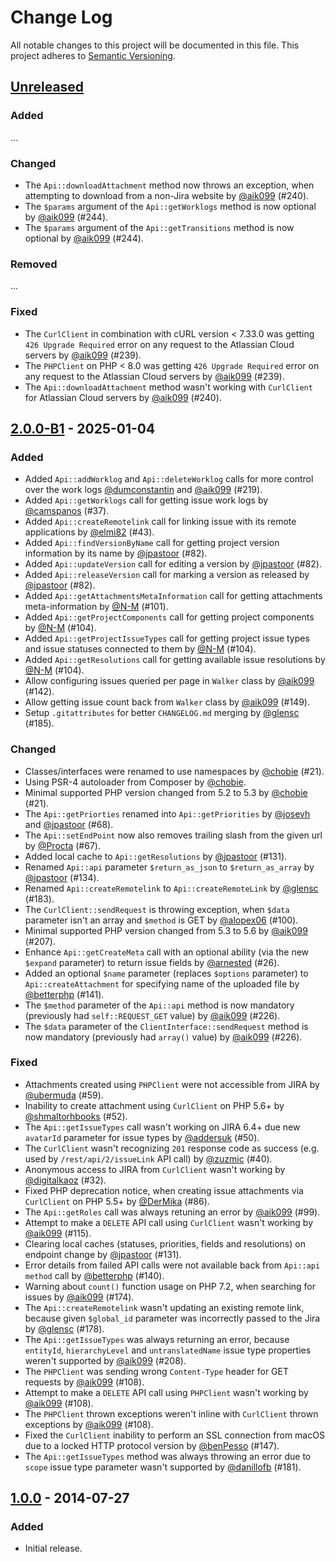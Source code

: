 # Change Log
All notable changes to this project will be documented in this file.
This project adheres to [Semantic Versioning](https://semver.org/).

## [Unreleased]
### Added
...

### Changed
- The `Api::downloadAttachment` method now throws an exception, when attempting to download from a non-Jira website by [@aik099] (#240).
- The `$params` argument of the `Api::getWorklogs` method is now optional by [@aik099] (#244).
- The `$params` argument of the `Api::getTransitions` method is now optional by [@aik099] (#244).

### Removed
...

### Fixed
- The `CurlClient` in combination with cURL version < 7.33.0 was getting `426 Upgrade Required` error on any request to the Atlassian Cloud servers by [@aik099] (#239).
- The `PHPClient` on PHP < 8.0 was getting `426 Upgrade Required` error on any request to the Atlassian Cloud servers by [@aik099] (#239).
- The `Api::downloadAttachment` method wasn't working with `CurlClient` for Atlassian Cloud servers by [@aik099] (#240).

## [2.0.0-B1] - 2025-01-04
### Added
- Added `Api::addWorklog` and `Api::deleteWorklog` calls for more control over the work logs [@dumconstantin] and [@aik099] (#219).
- Added `Api::getWorklogs` call for getting issue work logs by [@camspanos] (#37).
- Added `Api::createRemotelink` call for linking issue with its remote applications by [@elmi82] (#43).
- Added `Api::findVersionByName` call for getting project version information by its name by [@jpastoor] (#82).
- Added `Api::updateVersion` call for editing a version by [@jpastoor] (#82).
- Added `Api::releaseVersion` call for marking a version as released by [@jpastoor] (#82).
- Added `Api::getAttachmentsMetaInformation` call for getting attachments meta-information by [@N-M] (#101).
- Added `Api::getProjectComponents` call for getting project components by [@N-M] (#104).
- Added `Api::getProjectIssueTypes` call for getting project issue types and issue statuses connected to them by [@N-M] (#104).
- Added `Api::getResolutions` call for getting available issue resolutions by [@N-M] (#104).
- Allow configuring issues queried per page in `Walker` class by [@aik099] (#142).
- Allow getting issue count back from `Walker` class by [@aik099] (#149).
- Setup `.gitattributes` for better `CHANGELOG.md` merging by [@glensc] (#185).

### Changed
- Classes/interfaces were renamed to use namespaces by [@chobie] (#21).
- Using PSR-4 autoloader from Composer by [@chobie].
- Minimal supported PHP version changed from 5.2 to 5.3 by [@chobie] (#21).
- The `Api::getPriorties` renamed into `Api::getPriorities` by [@josevh] and [@jpastoor] (#68).
- The `Api::setEndPoint` now also removes trailing slash from the given url by [@Procta] (#67).
- Added local cache to `Api::getResolutions` by [@jpastoor] (#131).
- Renamed `Api::api` parameter `$return_as_json` to `$return_as_array` by [@jpastoor] (#134).
- Renamed `Api::createRemotelink` to `Api::createRemoteLink` by [@glensc] (#183).
- The `CurlClient::sendRequest` is throwing exception, when `$data` parameter isn't an array and `$method` is GET by [@alopex06] (#100).
- Minimal supported PHP version changed from 5.3 to 5.6 by [@aik099] (#207).
- Enhance `Api::getCreateMeta` call with an optional ability (via the new `$expand` parameter) to return issue fields by [@arnested] (#26).
- Added an optional `$name` parameter (replaces `$options` parameter) to `Api::createAttachment` for specifying name of the uploaded file by [@betterphp] (#141).
- The `$method` parameter of the `Api::api` method is now mandatory (previously had `self::REQUEST_GET` value) by [@aik099] (#226).
- The `$data` parameter of the `ClientInterface::sendRequest` method is now mandatory (previously had `array()` value) by [@aik099] (#226).

### Fixed
- Attachments created using `PHPClient` were not accessible from JIRA by [@ubermuda] (#59).
- Inability to create attachment using `CurlClient` on PHP 5.6+ by [@shmaltorhbooks] (#52).
- The `Api::getIssueTypes` call wasn't working on JIRA 6.4+ due new `avatarId` parameter for issue types by [@addersuk] (#50).
- The `CurlClient` wasn't recognizing `201` response code as success (e.g. used by `/rest/api/2/issueLink` API call) by [@zuzmic] (#40).
- Anonymous access to JIRA from `CurlClient` wasn't working by [@digitalkaoz] (#32).
- Fixed PHP deprecation notice, when creating issue attachments via `CurlClient` on PHP 5.5+ by [@DerMika] (#86).
- The `Api::getRoles` call was always retuning an error by [@aik099] (#99).
- Attempt to make a `DELETE` API call using `CurlClient` wasn't working by [@aik099] (#115).
- Clearing local caches (statuses, priorities, fields and resolutions) on endpoint change by [@jpastoor] (#131).
- Error details from failed API calls were not available back from `Api::api method` call by [@betterphp] (#140).
- Warning about `count()` function usage on PHP 7.2, when searching for issues by [@aik099] (#174).
- The `Api::createRemotelink` wasn't updating an existing remote link, because given `$global_id` parameter was incorrectly passed to the Jira by [@glensc] (#178).
- The `Api::getIssueTypes` was always returning an error, because `entityId`, `hierarchyLevel` and `untranslatedName` issue type properties weren't supported by [@aik099] (#208).
- The `PHPClient` was sending wrong `Content-Type` header for GET requests by [@aik099] (#108).
- Attempt to make a `DELETE` API call using `PHPClient` wasn't working by [@aik099] (#108).
- The `PHPClient` thrown exceptions weren't inline with `CurlClient` thrown exceptions by [@aik099] (#108).
- Fixed the `CurlClient` inability to perform an SSL connection from macOS due to a locked HTTP protocol version by [@benPesso] (#147).
- The `Api::getIssueTypes` method was always throwing an error due to `scope` issue type parameter wasn't supported by [@danillofb] (#181).

## [1.0.0] - 2014-07-27
### Added
- Initial release.

[Unreleased]: https://github.com/chobie/jira-api-restclient/compare/v2.0.0-B1...HEAD
[2.0.0-B1]: https://github.com/chobie/jira-api-restclient/compare/v1.0.0...v2.0.0-B1
[1.0.0]: https://github.com/chobie/jira-api-restclient/compare/b86f47129509bb27ae11d136fed67b70a27fd3be...v1.0.0
[@camspanos]: https://github.com/camspanos
[@arnested]: https://github.com/arnested
[@elmi82]: https://github.com/elmi82
[@jpastoor]: https://github.com/jpastoor
[@N-M]: https://github.com/N-M
[@chobie]: https://github.com/chobie
[@josevh]: https://github.com/josevh
[@Procta]: https://github.com/Procta
[@ubermuda]: https://github.com/ubermuda
[@shmaltorhbooks]: https://github.com/shmaltorhbooks
[@addersuk]: https://github.com/addersuk
[@zuzmic]: https://github.com/zuzmic
[@digitalkaoz]: https://github.com/digitalkaoz
[@DerMika]: https://github.com/DerMika
[@aik099]: https://github.com/aik099
[@betterphp]: https://github.com/betterphp
[@glensc]: https://github.com/glensc
[@dumconstantin]: https://github.com/dumconstantin
[@alopex06]: https://github.com/alopex06
[@benPesso]: https://github.com/benPesso
[@danillofb]: https://github.com/danillofb
